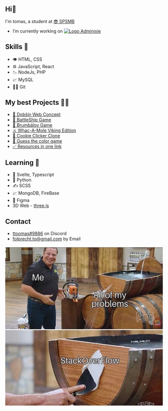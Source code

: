 ## Hi👋

I'm tomas, a student at [😎 SPSMB](https://www.spsmb.cz/)
- I’m currently working on [![Logo](https://avatars.githubusercontent.com/u/144601866?s=50&v=4) Adminixie](https://github.com/adminixie)

## Skills 💪
- 👁️ HTML, CSS
- ⚙️ JavaScript, React 
- 📉 NodeJs, PHP
- 📈 MySQL
- 🧗‍♂️ Git

## My best Projects 👨‍💻
- [🍃 Dobšín Web Concept](https://github.com/ttoomas/dobsin-web-concept)
- [🚢 BattleShip Game](https://github.com/ttoomas/battleship-game)
- [🧙 Brumbálov Game](https://github.com/ttoomas/brumbalov-game)
- [⚔️ Whac-A-Mole Viking Edition](https://github.com/ttoomas/whac-a-mole-vikings)
- [🍪 Cookie Clicker Clone](https://github.com/ttoomas/cookie-clicker-clone)
- [🎨 Guess the color game](https://github.com/ttoomas/guess-the-color-game)
- [✅ Resources in one link](https://github.com/ttoomas/resources-in-one-link)


## Learning 👀
- 💞 Svelte, Typescript
- 🐾 Python
- ✍️ SCSS
- 📈 MongoDB, FireBase
- 👀 Figma
- 3D Web - [three.js](https://threejs.org/)

## Contact

- [ttoomas#9886](https://github.com/ttoomas) on Discord
- [folprecht.to@gmail.com](mailto:folprecht.to@gmail.com) by Email

![img](https://raw.githubusercontent.com/ttoomas/ttoomas/main/stackoverflow.jpg)
